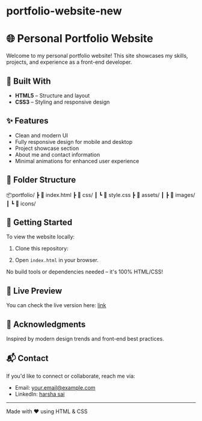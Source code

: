 # portfolio-website-new

# 🌐 Personal Portfolio Website

Welcome to my personal portfolio website! This site showcases my skills, projects, and experience as a front-end developer.

## 🔧 Built With

- **HTML5** – Structure and layout
- **CSS3** – Styling and responsive design

## ✨ Features

- Clean and modern UI
- Fully responsive design for mobile and desktop
- Project showcase section
- About me and contact information
- Minimal animations for enhanced user experience

## 📁 Folder Structure

📦portfolio/
┣ 📜 index.html
┣ 📁 css/
┃ ┗ 📜 style.css
┣ 📁 assets/
┃ ┣ 📜 images/
┃ ┗ 📜 icons/




## 🚀 Getting Started

To view the website locally:

1. Clone this repository:


2. Open `index.html` in your browser.

No build tools or dependencies needed – it's 100% HTML/CSS!

## 📸 Live Preview

You can check the live version here: [link](https://saiharshatejaportfolio.netlify.app/)

## 🙌 Acknowledgments

Inspired by modern design trends and front-end best practices.

## 📬 Contact

If you'd like to connect or collaborate, reach me via:
- Email: your.email@example.com
- LinkedIn: [harsha sai](https://www.linkedin.com/in/harsha-sai-b3953b2a4)

---

Made with ❤️ using HTML & CSS


